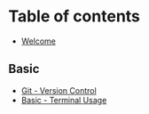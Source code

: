 # Table of contents

* [Welcome](README.md)

## Basic

* [Git - Version Control](basic/git-version-control.md)
* [Basic - Terminal Usage](basic/basic-terminal-usage.md)

